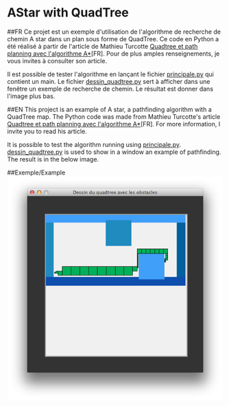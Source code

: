 AStar with QuadTree
===================

##FR
Ce projet est un exemple d'utilisation de l'algorithme de recherche de chemin A star dans un plan sous forme de QuadTree. Ce code en Python a été réalisé à partir de l'article de Mathieu Turcotte [Quadtree et path planning avec l'algorithme A*](http://mathieuturcotte.ca/textes/quadtree/)[FR]. Pour de plus amples renseignements, je vous invites à consulter son article.

Il est possible de tester l'algorithme en lançant le fichier [principale.py](principale.py) qui contient un main. Le fichier [dessin_quadtree.py](dessin_quadtree.py) sert à afficher dans une fenêtre un exemple de recherche de chemin. Le résultat est donner dans l'image plus bas.

##EN
This project is an example of A star, a pathfinding algorithm with a QuadTree map. The Python code was made from Mathieu Turcotte's article [Quadtree et path planning avec l'algorithme A*](http://mathieuturcotte.ca/textes/quadtree/)[FR]. For more information, I invite you to read his article.

It is possible to test the algorithm running using [principale.py](principale.py). [dessin_quadtree.py](dessin_quadtree.py) is used to show in a window an example of pathfinding. The result is in the below image.

##Exemple/Example
![image](image/exemple_resolu.png "Exemple/Example")